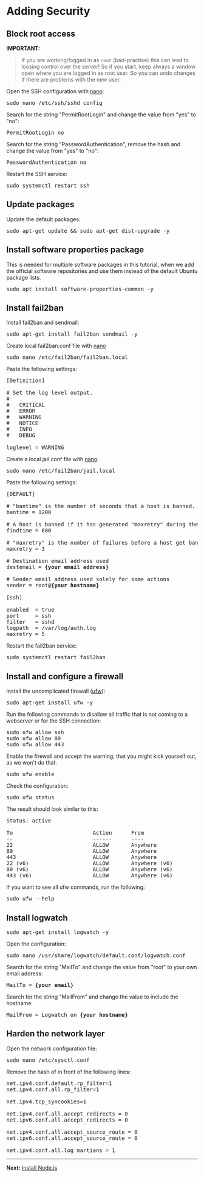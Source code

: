 
# Adding Security

## Block root access

**IMPORTANT:**
>If you are working/logged in as `root` (bad-practise) this can lead to loosing control over the server! So if you start, keep always a window open where you are logged in as root user. So you can undo changes if there are problems with the new user.

Open the SSH configuration with <a href="https://github.com/noreading/simple-node-server#basic-nano-commands" target="_blank">nano</a>:
<pre>
sudo nano /etc/ssh/sshd_config
</pre>

Search for the string "PermitRootLogin" and change the value from "yes" to "no":
<pre>
PermitRootLogin no
</pre>

Search for the string "PasswordAuthentication", remove the hash and change the value from "yes" to "no":
<pre>
PasswordAuthentication no
</pre>

Restart the SSH service:
<pre>
sudo systemctl restart ssh
</pre>

## Update packages

Update the default packages:
<pre>
sudo apt-get update &amp;&amp; sudo apt-get dist-upgrade -y
</pre>

## Install software properties package

This is needed for multiple software packages in this tutorial, when we add the official software repositories and use them instead of the default Ubuntu package lists.

<pre>
sudo apt install software-properties-common -y
</pre>

## Install fail2ban

Install fail2ban and sendmail:
<pre>
sudo apt-get install fail2ban sendmail -y
</pre>

Create local fail2ban.conf file with <a href="https://github.com/noreading/simple-node-server#basic-nano-commands" target="_blank">nano</a>
<pre>
sudo nano /etc/fail2ban/fail2ban.local
</pre>

Paste the following settings:
<pre>
[Definition]

# Set the log level output.
#
#   CRITICAL
#   ERROR
#   WARNING
#   NOTICE
#   INFO
#   DEBUG

loglevel = WARNING
</pre>

Create a local jail.conf file with <a href="https://github.com/noreading/simple-node-server#basic-nano-commands" target="_blank">nano</a>:
<pre>
sudo nano /etc/fail2ban/jail.local
</pre>

Paste the following settings:
<pre>
[DEFAULT]

# "bantime" is the number of seconds that a host is banned.
bantime = 1200

# A host is banned if it has generated "maxretry" during the last "findtime" seconds.
findtime = 600

# "maxretry" is the number of failures before a host get banned.
maxretry = 3

# Destination email address used
destemail = <b>{your email address}</b>

# Sender email address used solely for some actions
sender = root@<b>{your hostname}</b>

[ssh]

enabled  = true
port     = ssh
filter   = sshd
logpath  = /var/log/auth.log
maxretry = 5
</pre>

Restart the fail2ban service:
<pre>
sudo systemctl restart fail2ban
</pre>

## Install and configure a firewall

Install the uncomplicated firewall ([ufw](https://wiki.ubuntu.com/UncomplicatedFirewall)):
<pre>
sudo apt-get install ufw -y
</pre>

Run the following commands to disallow all traffic that is not coming to a webserver or for the SSH connection:

<pre>
sudo ufw allow ssh
sudo ufw allow 80
sudo ufw allow 443
</pre>

Enable the firewall and accept the warning, that you might kick yourself out, as we won't do that.

<pre>
sudo ufw enable
</pre>

Check the configuration:
<pre>
sudo ufw status
</pre>

The result should look similar to this:
<pre>
Status: active

To                         Action      From
--                         ------      ----
22                         ALLOW       Anywhere
80                         ALLOW       Anywhere
443                        ALLOW       Anywhere
22 (v6)                    ALLOW       Anywhere (v6)
80 (v6)                    ALLOW       Anywhere (v6)
443 (v6)                   ALLOW       Anywhere (v6)
</pre>

If you want to see all ufw commands, run the following:
<pre>
sudo ufw --help
</pre>

## Install logwatch

<pre>
sudo apt-get install logwatch -y
</pre>

Open the configuration:
<pre>
sudo nano /usr/share/logwatch/default.conf/logwatch.conf
</pre>

Search for the string "MailTo" and change the value from "root" to your own email address:
<pre>
MailTo = <b>{your email}</b>
</pre>

Search for the string "MailFrom" and change the value to include the hostname:
<pre>
MailFrom = Logwatch on <b>{your hostname}</b>
</pre>

## Harden the network layer

Open the network configuration file:
<pre>
sudo nano /etc/sysctl.conf
</pre>

Remove the hash of in front of the following lines:
<pre>
net.ipv4.conf.default.rp_filter=1
net.ipv4.conf.all.rp_filter=1

net.ipv4.tcp_syncookies=1

net.ipv4.conf.all.accept_redirects = 0
net.ipv6.conf.all.accept_redirects = 0

net.ipv4.conf.all.accept_source_route = 0
net.ipv6.conf.all.accept_source_route = 0

net.ipv4.conf.all.log_martians = 1
</pre>

---
__Next:__ [Install Node.js](./install-nodejs.md)
